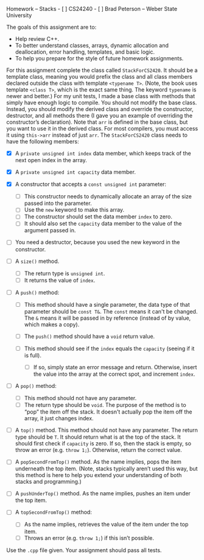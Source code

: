 Homework – Stacks - [ ] CS24240 - [ ] Brad Peterson – Weber State University

The goals of this assignment are to:

- Help review C++.
- To better understand classes, arrays, dynamic allocation and deallocation,
  error handling, templates, and basic logic.
- To help you prepare for the style of future homework assignments.

For this assignment complete the class called `StackForCS2420`. It should be a
template class, meaning you would prefix the class and all class members
declared outside the class with template `<typename T>`. (Note, the book uses
template `<class T>`, which is the exact same thing. The keyword `typename` is
newer and better.) For my unit tests, I made a base class with methods that
simply have enough logic to compile. You should not modify the base class.
Instead, you should modify the derived class and override the constructor,
destructor, and all methods there (I gave you an example of overriding the
constructor’s declaration). Note that `arr` is defined in the base class, but
you want to use it in the derived class. For most compilers, you must access it
using `this->arr` instead of just `arr`. The `StackForCS2420` class needs to
have the following members:

- [x] A `private unsigned int index` data member, which keeps track of the next
      open index in the array.

- [x] A `private unsigned int capacity` data member.

- [x] A constructor that accepts a `const unsigned int` parameter:

  - [ ] This constructor needs to dynamically allocate an array of the size
        passed into the parameter.
  - [ ] Use the `new` keyword to make this array.
  - [ ] The constructor should set the data member `index` to zero.
  - [ ] It should also set the `capacity` data member to the value of the
        argument passed in.

- [ ] You need a destructor, because you used the new keyword in the
      constructor.

- [ ] A `size()` method.

  - [ ] The return type is `unsigned int`.
  - [ ] It returns the value of `index`.

- [ ] A `push()` method:

  - [ ] This method should have a single parameter, the data type of that
        parameter should be `const T&`. The `const` means it can't be changed.
        The `&` means it will be passed in by reference (instead of by value,
        which makes a copy).
  - [ ] The `push()` method should have a `void` return value.
  - [ ] This method should see if the `index` equals the `capacity` (seeing if
        it is full).

    - [ ] If so, simply state an error message and return. Otherwise, insert the
          value into the array at the correct spot, and increment `index`.

- [ ] A `pop()` method:

  - [ ] This method should not have any parameter.
  - [ ] The return type should be `void`. The purpose of the method is to “pop”
        the item off the stack. It doesn't actually pop the item off the array,
        it just changes index.

- [ ] A `top()` method. This method should not have any parameter. The return
      type should be `T`. It should return what is at the top of the stack. It
      should first check if `capacity` is zero. If so, then the stack is empty,
      so throw an error (e.g. `throw 1;`). Otherwise, return the correct value.

- [ ] A `popSecondFromTop()` method. As the name implies, pops the item
      underneath the top item. (Note, stacks typically aren’t used this way, but
      this method is here to help you extend your understanding of both stacks
      and programming.)

- [ ] A `pushUnderTop()` method. As the name implies, pushes an item under the
      top item.

- [ ] A `topSecondFromTop()` method:

  - [ ] As the name implies, retrieves the value of the item under the top item.
  - [ ] Throws an error (e.g. `throw 1;`) if this isn’t possible.

Use the `.cpp` file given. Your assignment should pass all tests.
